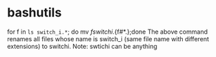 # bashutils

for f in `ls switch_i.*`; do mv $f switchi.${f#*.};done
The above command renames all files whose name is switch_i (same file name with different extensions) to switchi.
Note: swtichi can be anything
